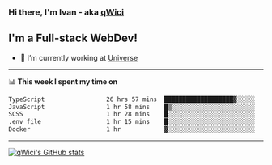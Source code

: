 ### Hi there, I'm Ivan - aka [qWici][website]

## I'm a Full-stack WebDev!
- 🔭 I’m currently working at [Universe][universe]

---

📊 **This week I spent my time on**
<!--START_SECTION:waka-->

```txt
TypeScript                 26 hrs 57 mins  ███████████████████▓░░░░░   78.99 %
JavaScript                 1 hr 58 mins    █▒░░░░░░░░░░░░░░░░░░░░░░░   05.79 %
SCSS                       1 hr 28 mins    █░░░░░░░░░░░░░░░░░░░░░░░░   04.30 %
.env file                  1 hr 15 mins    █░░░░░░░░░░░░░░░░░░░░░░░░   03.69 %
Docker                     1 hr            ▓░░░░░░░░░░░░░░░░░░░░░░░░   02.97 %
```

<!--END_SECTION:waka-->

---

[![qWici's GitHub stats](https://github-readme-stats.vercel.app/api?username=qWici)](https://github.com/qWici/github-readme-stats)

[website]: https://devkucher.com
[twitter]: https://twitter.com/KucherDev
[linkedin]: https://www.linkedin.com/in/ivankucher
[universe]: https://universeapps.limited

